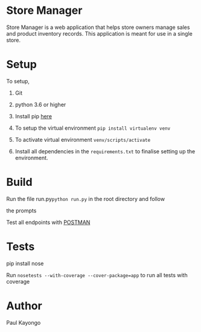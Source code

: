 # Store Manager

Store Manager is a web application that helps store owners manage sales and product inventory records. 
This application is meant for use in a single store.



# Setup

To setup,

1. Git

2. python 3.6 or higher

3. Install pip [here](https://pip.pypa.io/en/stable/installing/)

4. To setup the virtual environment ``` pip install virtualenv venv ```

5. To activate virtual environment ``` venv/scripts/activate ``` 

6. Install all dependencies in the ```requirements.txt``` to finalise setting up the environment.



# Build

Run the file run.py``` python run.py ``` in the root directory and follow 

the prompts

Test all endpoints with [POSTMAN](https://www.getpostman.com/apps)

# Tests

pip install nose

Run ```nosetests --with-coverage --cover-package=app``` to run all tests with coverage


# Author
Paul Kayongo

